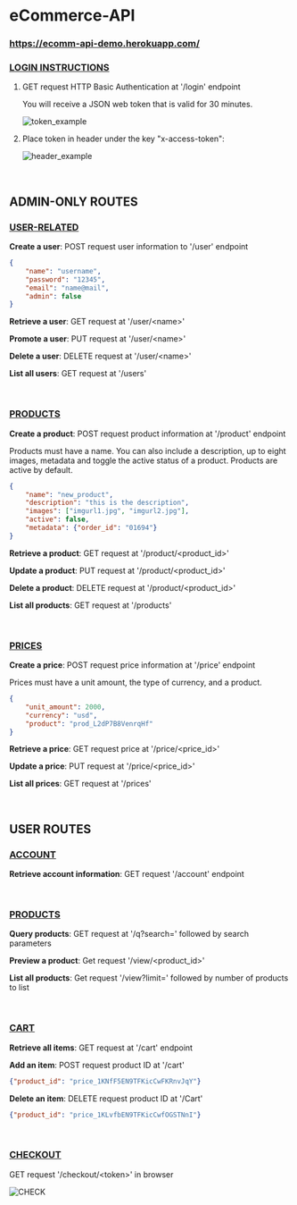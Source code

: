 # eCommerce-API 

### https://ecomm-api-demo.herokuapp.com/

### **<u>LOGIN INSTRUCTIONS</u>**

1. GET request HTTP Basic Authentication at '/login' endpoint

   You will receive a JSON web token that is valid for 30 minutes.

   ![token_example](https://user-images.githubusercontent.com/50201165/151583274-b486174b-36d6-4037-9474-0f39c45ad64c.png)

2. Place token in header under the key "x-access-token":

   ![header_example](https://user-images.githubusercontent.com/50201165/151583321-a5e7aee4-be11-42fc-bbda-6e5d5a1093f7.png)

<br>

## ADMIN-ONLY ROUTES

### <u>**USER-RELATED**</u>

**Create a user**: POST request user information to '/user' endpoint

```json
{
    "name": "username", 
    "password": "12345", 
    "email": "name@mail", 
    "admin": false
}
```

**Retrieve a user**: GET request at '/user/&lt;name>'

**Promote a user**: PUT request at '/user/&lt;name>'

**Delete a user**: DELETE request at '/user/&lt;name>'

**List all users**: GET request at '/users'

<br>

### <u>**PRODUCTS**</u>  

**Create a product**: POST request product information at '/product' endpoint

Products must have a name. You can also include a description, up to eight images, metadata and toggle the active status of a product. Products are active by default. 

```json
{
    "name": "new_product", 
    "description": "this is the description",
    "images": ["imgurl1.jpg", "imgurl2.jpg"],
    "active": false,
    "metadata": {"order_id": "01694"}
}
```

**Retrieve a product**: GET request at '/product/&lt;product_id>'

**Update a product**: PUT request at '/product/&lt;product_id>'

**Delete a product**: DELETE request at '/product/&lt;product_id>'

**List all products**: GET request at '/products'

<br>

### **<u>PRICES</u>**  

**Create a price**: POST request price information at '/price' endpoint

Prices must have a unit amount, the type of currency, and a product.

```json
{
    "unit_amount": 2000, 
    "currency": "usd", 
    "product": "prod_L2dP7B8VenrqHf"
}
```

**Retrieve a price**: GET request price at '/price/&lt;price_id>'

**Update a price**: PUT request at '/price/&lt;price_id>'

**List all prices**: GET request at '/prices'

<br>

## USER ROUTES

### **<u>ACCOUNT</u>**

**Retrieve account information**: GET request '/account' endpoint

<br>

### **<u>PRODUCTS</u>**

**Query products**: GET request at '/q?search=' followed by search parameters

**Preview a product**: Get request '/view/&lt;product_id>'

**List all products**: Get request '/view?limit=' followed by number of products to list

<br>

### **<u>CART</u>**

**Retrieve all items**: GET request at '/cart' endpoint

**Add an item**: POST request product ID at '/cart'

```json
{"product_id": "price_1KNfF5EN9TFKicCwFKRnvJqY"}
```

**Delete an item**: DELETE request product ID at '/Cart'

```json
{"product_id": "price_1KLvfbEN9TFKicCwfOGSTNnI"}
```

<br>

### **<u>CHECKOUT</u>**

GET request '/checkout/&lt;token>' in browser

![CHECK](https://user-images.githubusercontent.com/50201165/151915325-c30b1a65-951d-445e-9e5a-6d3b1569aa8a.png)

